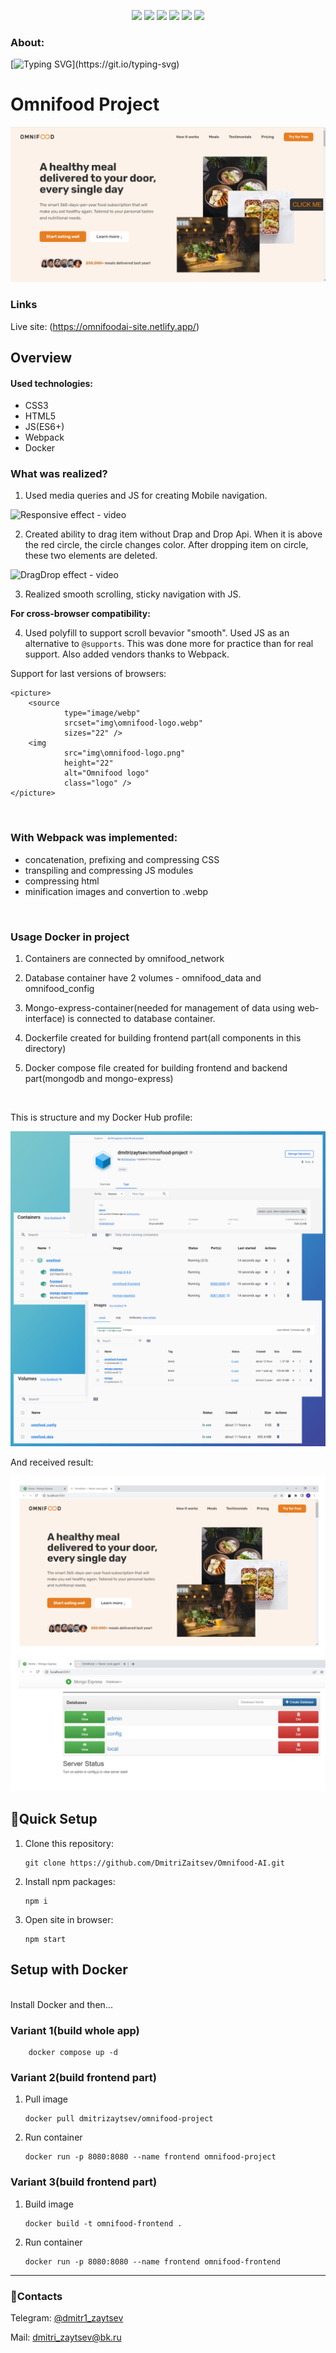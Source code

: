 <p align="center">

<img src="https://img.shields.io/badge/webpack-%238DD6F9.svg?style=for-the-badge&logo=webpack&logoColor=black">

<img src="https://img.shields.io/badge/docker-%230db7ed.svg?style=for-the-badge&logo=docker&logoColor=white">

<img src="https://img.shields.io/badge/html5-%23E34F26.svg?style=for-the-badge&logo=html5&logoColor=white">

<img src="https://img.shields.io/badge/css3-%231572B6.svg?style=for-the-badge&logo=css3&logoColor=white">

<img src="https://img.shields.io/badge/javascript-%23323330.svg?style=for-the-badge&logo=javascript&logoColor=%23F7DF1E">

<img src="https://img.shields.io/badge/Babel-F9DC3e?style=for-the-badge&logo=babel&logoColor=black">

</p>

### About:

[![Typing SVG](https://readme-typing-svg.demolab.com?font=Rubik&size=18&duration=1000&color=030A0E&multiline=true&repeat=false&width=435&height=60&lines=Responsive+and+cross%2Dbrowser+site+;with+Drag+and+Drop+feacture.)](https://git.io/typing-svg)

# Omnifood Project

![Presentation of site](README.assets/omnifood-project.png)

### Links

Live site: (https://omnifoodai-site.netlify.app/)

## Overview

#### Used technologies:

- CSS3
- HTML5
- JS(ES6+)
- Webpack
- Docker
  <br>

### What was realized?

1. Used media queries and JS for creating Mobile navigation.

![Responsive effect - video](README.assets/responsive-effect.gif)
<br>

2. Created ability to drag item without Drap and Drop Api. When it is above the red circle, the circle changes color. After dropping item on circle, these two elements are deleted.

![DragDrop effect - video](README.assets/DragDrop-effect.gif)
<br>

3. Realized smooth scrolling, sticky navigation with JS.

<strong>For cross-browser compatibility:</strong>

4. Used polyfill to support scroll bevavior "smooth". Used JS as an alternative to `@supports`. This was done more for practice than for real support. Also added vendors thanks to Webpack.

Support for last versions of browsers:

    <picture>
        <source
                type="image/webp"
                srcset="img\omnifood-logo.webp"
                sizes="22" />
        <img
                src="img\omnifood-logo.png"
                height="22"
                alt="Omnifood logo"
                class="logo" />
    </picture>

<br>

### With Webpack was implemented:

- concatenation, prefixing and compressing CSS
- transpiling and compressing JS modules
- compressing html
- minification images and convertion to .webp
<br>

### Usage Docker in project

1. Containers are connected by omnifood_network

2. Database container have 2 volumes - omnifood_data and omnifood_config

3. Mongo-express-container(needed for management of data using web-interface) is connected to database container.

4. Dockerfile created for building frontend part(all components in this directory)

5. Docker compose file created for building frontend and backend part(mongodb and mongo-express)
<br>

This is structure and my Docker Hub profile:

![Docker structure](README.assets/docker-structure.png)

And received result:

![Docker result](README.assets/docker-results.png)

## 🚀Quick Setup

1.  Clone this repository:

        git clone https://github.com/DmitriZaitsev/Omnifood-AI.git

2.  Install npm packages:

        npm i

3.  Open site in browser:

        npm start

## Setup with Docker
<br>
Install Docker and then...

### Variant 1(build whole app)

        docker compose up -d

### Variant 2(build frontend part)

1.  Pull image

        docker pull dmitrizaytsev/omnifood-project

2.  Run container

        docker run -p 8080:8080 --name frontend omnifood-project

### Variant 3(build frontend part)

1.  Build image

        docker build -t omnifood-frontend .

2.  Run container

        docker run -p 8080:8080 --name frontend omnifood-frontend

---

### 💌Contacts

Telegram: [@dmitr1_zaytsev](https://t.me/dmitr1_zaytsev)

Mail: <dmitri_zaytsev@bk.ru>
